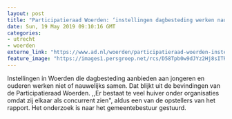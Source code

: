 ```yaml
---
layout: post
title: "Participatieraad Woerden: ‘instellingen dagbesteding werken nauwelijks samen’"
date: Sun, 19 May 2019 09:10:16 GMT
categories: 
- utrecht 
- woerden 
externe_link: "https://www.ad.nl/woerden/participatieraad-woerden-instellingen-dagbesteding-werken-nauwelijks-samen~ac1d9e80/"
feature_image: "https://images1.persgroep.net/rcs/D58Tpb0w9dJYz2Hj8sITR0Nt_N0/diocontent/111521685/_fitwidth/400/?appId=21791a8992982cd8da851550a453bd7f&quality=0.7"
---
```


Instellingen in Woerden die dagbesteding aanbieden aan jongeren en ouderen werken niet of nauwelijks samen. Dat blijkt uit de bevindingen van de Participatieraad Woerden. ,,Er bestaat te veel huiver onder organisaties omdat zij elkaar als concurrent zien", aldus een van de opstellers van het rapport. Het onderzoek is naar het gemeentebestuur gestuurd.

